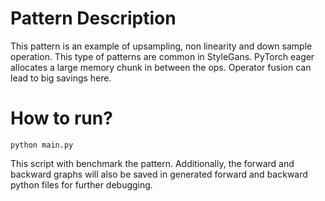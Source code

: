 # Pattern Description
This pattern is an example of upsampling, non linearity and down sample operation. This type of
patterns are common in StyleGans. PyTorch eager allocates a large memory chunk in between the ops.
Operator fusion can lead to big savings here.

# How to run?

~~~
python main.py
~~~

This script with benchmark the pattern. Additionally, the forward and backward graphs will also be
saved in generated forward and backward python files for further debugging.
